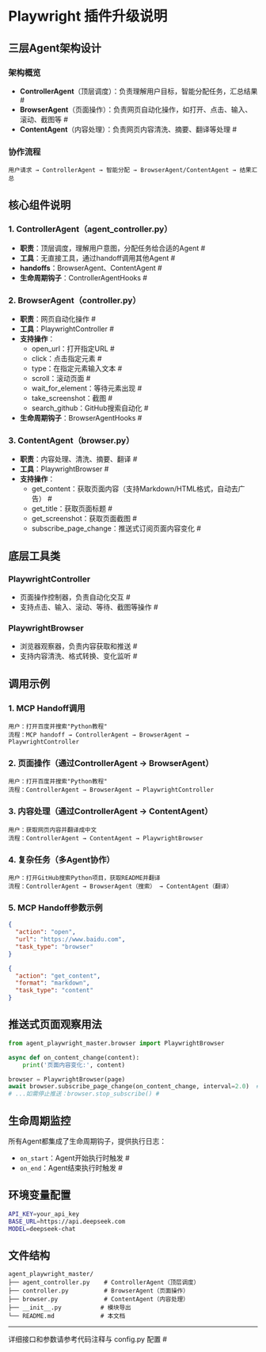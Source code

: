 # Playwright 插件升级说明 #

## 三层Agent架构设计 #

### 架构概览 #
- **ControllerAgent**（顶层调度）：负责理解用户目标，智能分配任务，汇总结果 #
- **BrowserAgent**（页面操作）：负责网页自动化操作，如打开、点击、输入、滚动、截图等 #
- **ContentAgent**（内容处理）：负责网页内容清洗、摘要、翻译等处理 #

### 协作流程 #
```
用户请求 → ControllerAgent → 智能分配 → BrowserAgent/ContentAgent → 结果汇总
```

## 核心组件说明 #

### 1. ControllerAgent（agent_controller.py） #
- **职责**：顶层调度，理解用户意图，分配任务给合适的Agent #
- **工具**：无直接工具，通过handoff调用其他Agent #
- **handoffs**：BrowserAgent、ContentAgent #
- **生命周期钩子**：ControllerAgentHooks #

### 2. BrowserAgent（controller.py） #
- **职责**：网页自动化操作 #
- **工具**：PlaywrightController #
- **支持操作**：
  - open_url：打开指定URL #
  - click：点击指定元素 #
  - type：在指定元素输入文本 #
  - scroll：滚动页面 #
  - wait_for_element：等待元素出现 #
  - take_screenshot：截图 #
  - search_github：GitHub搜索自动化 #
- **生命周期钩子**：BrowserAgentHooks #

### 3. ContentAgent（browser.py） #
- **职责**：内容处理、清洗、摘要、翻译 #
- **工具**：PlaywrightBrowser #
- **支持操作**：
  - get_content：获取页面内容（支持Markdown/HTML格式，自动去广告） #
  - get_title：获取页面标题 #
  - get_screenshot：获取页面截图 #
  - subscribe_page_change：推送式订阅页面内容变化 #

## 底层工具类 #

### PlaywrightController #
- 页面操作控制器，负责自动化交互 #
- 支持点击、输入、滚动、等待、截图等操作 #

### PlaywrightBrowser #
- 浏览器观察器，负责内容获取和推送 #
- 支持内容清洗、格式转换、变化监听 #

## 调用示例 #

### 1. MCP Handoff调用 #
```text
用户：打开百度并搜索"Python教程"
流程：MCP handoff → ControllerAgent → BrowserAgent → PlaywrightController
```

### 2. 页面操作（通过ControllerAgent → BrowserAgent） #
```text
用户：打开百度并搜索"Python教程"
流程：ControllerAgent → BrowserAgent → PlaywrightController
```

### 3. 内容处理（通过ControllerAgent → ContentAgent） #
```text
用户：获取网页内容并翻译成中文
流程：ControllerAgent → ContentAgent → PlaywrightBrowser
```

### 4. 复杂任务（多Agent协作） #
```text
用户：打开GitHub搜索Python项目，获取README并翻译
流程：ControllerAgent → BrowserAgent（搜索） → ContentAgent（翻译）
```

### 5. MCP Handoff参数示例 #
```json
{
  "action": "open",
  "url": "https://www.baidu.com",
  "task_type": "browser"
}
```

```json
{
  "action": "get_content",
  "format": "markdown",
  "task_type": "content"
}
```

## 推送式页面观察用法 #

```python
from agent_playwright_master.browser import PlaywrightBrowser

async def on_content_change(content):
    print('页面内容变化:', content)

browser = PlaywrightBrowser(page)
await browser.subscribe_page_change(on_content_change, interval=2.0)  # 每2秒推送一次 #
# ...如需停止推送：browser.stop_subscribe() #
```

## 生命周期监控 #

所有Agent都集成了生命周期钩子，提供执行日志：
- `on_start`：Agent开始执行时触发 #
- `on_end`：Agent结束执行时触发 #

## 环境变量配置 #

```bash
API_KEY=your_api_key
BASE_URL=https://api.deepseek.com
MODEL=deepseek-chat
```

## 文件结构 #

```
agent_playwright_master/
├── agent_controller.py    # ControllerAgent（顶层调度）
├── controller.py          # BrowserAgent（页面操作）
├── browser.py             # ContentAgent（内容处理）
├── __init__.py           # 模块导出
└── README.md             # 本文档
```

---

详细接口和参数请参考代码注释与 config.py 配置 # 

